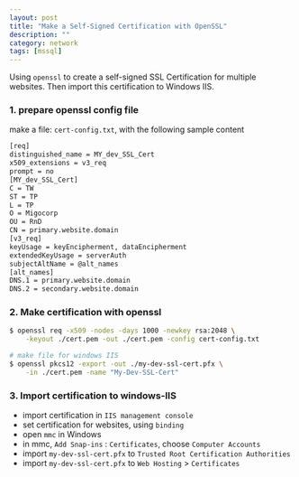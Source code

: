 ```yaml
---
layout: post
title: "Make a Self-Signed Certification with OpenSSL"
description: ""
category: network
tags: [mssql]
---
```


Using `openssl` to create a self-signed SSL Certification for multiple websites. Then import this certification to Windows IIS.

### 1. prepare openssl config file

make a file: `cert-config.txt`, with the following sample content 

```bash
[req] 
distinguished_name = MY_dev_SSL_Cert
x509_extensions = v3_req 
prompt = no 
[MY_dev_SSL_Cert] 
C = TW
ST = TP 
L = TP
O = Migocorp
OU = RnD 
CN = primary.website.domain
[v3_req] 
keyUsage = keyEncipherment, dataEncipherment 
extendedKeyUsage = serverAuth 
subjectAltName = @alt_names 
[alt_names] 
DNS.1 = primary.website.domain
DNS.2 = secondary.website.domain
```

### 2. Make certification with openssl

```bash
$ openssl req -x509 -nodes -days 1000 -newkey rsa:2048 \
    -keyout ./cert.pem -out ./cert.pem -config cert-config.txt

# make file for windows IIS
$ openssl pkcs12 -export -out ./my-dev-ssl-cert.pfx \
    -in ./cert.pem -name "My-Dev-SSL-Cert"
```

### 3. Import certification to windows-IIS

- import certification in `IIS management console`
- set certification for websites, using `binding`
- open `mmc` in Windows
- in mmc, `Add Snap-ins` : `Certificates`, choose `Computer Accounts`
- import `my-dev-ssl-cert.pfx` to `Trusted Root Certification Authorities`
- import `my-dev-ssl-cert.pfx` to `Web Hosting` > `Certificates`


